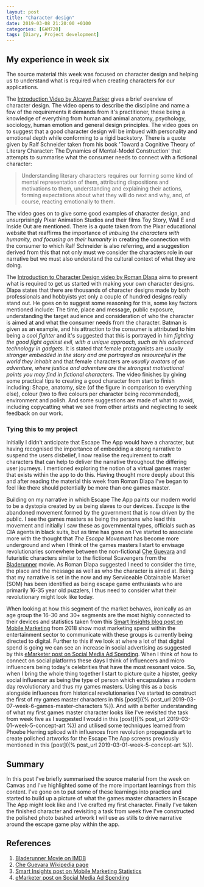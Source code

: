 ```yaml
---
layout: post
title: "Character design"
date: 2019-03-08 21:20:00 +0100
categories: [GAM720]
tags: [Diary, Project development]
---
```


## My experience in week six

The source material this week was focused on character design and helping us to understand what is required when creating characters for our applications.

The [Introduction Video by Alcwyn Parker](https://falmouthflexible.instructure.com/courses/296/pages/week-6-introduction?module_item_id=19074) gives a brief overview of character design. The video opens to describe the discipline and name a few of the requirements it demands from it's practitioner, these being a knowledge of everything from human and animal anatomy, psychology, sociology, human emotion and general design principles. The video goes on to suggest that a good character design will be imbued with personality and emotional depth while conforming to a rigid backstory. There is a quote given by Ralf Schneider taken from his book 'Toward a Cognitive Theory of Literary Character: The Dynamics of Mental-Model Construction' that attempts to summarise what the consumer needs to connect with a fictional character:

> Understanding literary characters requires our forming some kind of mental representation of them, attributing dispositions and motivations to them, understanding and explaining their actions, forming expectations about what they will do next and why, and, of course, reacting emotionally to them.

The video goes on to give some good examples of character design, and unsurprisingly Pixar Animation Studios and their films Toy Story, Wall E and Inside Out are mentioned. There is a quote taken from the Pixar educational website that reaffirms the importance of *imbuing the characters with humanity, and focusing on their humanity* in creating the connection with the consumer to which Ralf Schneider is also referring, and a suggestion derived from this that not only must we consider the characters role in our narrative but we must also understand the cultural context of what they are doing.

The [Introduction to Character Design video by Roman Dlapa](https://falmouthflexible.instructure.com/courses/296/pages/week-6-character-design?module_item_id=19078) aims to present what is required to get us started with making your own character designs. Dlapa states that there are thousands of character designs made by both professionals and hobbyists yet only a couple of hundred designs really stand out. He goes on to suggest some reasoning for this, some key factors mentioned include: The time, place and message, public exposure, understanding the target audience and consideration of who the character is aimed at and what the consumer needs from the character. Batman is given as an example, and his attraction to the consumer is attributed to him being a *cool fighter* and it's suggested that this is portrayed in him *fighting the good fight against evil, with a unique approach, such as his advanced technology in gadgets*. It is stated that female protagonists are *usually stronger embedded in the story and are portrayed as resourceful in the world they inhabit* and that female characters are *usually avatars of an adventure, where justice and adventure are the strongest motivational points you may find in fictional characters*. The video finishes by giving some practical tips to creating a good character from start to finish including: Shape, anatomy, size (of the figure in comparison to everything else), colour (two to five colours per character being recommended), environment and polish. And some suggestions are made of what to avoid, including copycatting what we see from other artists and neglecting to seek feedback on our work.

### Tying this to my project

Initially I didn't anticipate that Escape The App would have a character, but having recognised the importance of embedding a strong narrative to suspend the users disbelief, I now realise the requirement to craft characters that can help to deliver the narrative throughout the differing user journeys. I mentioned exploring the notion of a virtual games master that exists within the app to do this. Having thought more deeply about this and after reading the material this week from Roman Dlapa I've began to feel like there should potentially be more than one games master.

Building on my narrative in which Escape The App paints our modern world to be a dystopia created by us being slaves to our devices. *Escape* is the abandoned movement formed by the government that is now driven by the public. I see the games masters as being the persons who lead this movement and initially I saw these as governmental types, officials such as CIA agents in black suits, but as time has gone on I've started to associate more with the thought that *The Escape Movement* has become more underground and when I think of the games masters I start to envisage revolutionaries somewhere between the non-fictional [Che Guevara](https://en.wikipedia.org/wiki/Che_Guevara) and futuristic characters similar to the fictional Scavengers from the [Bladerunner](https://www.imdb.com/title/tt0083658) movie. As Roman Dlapa suggested I need to consider the time, the place and the message as well as who the character is aimed at. Being that my narrative is set in the now and my Serviceable Obtainable Market (SOM) has been identified as being escape game enthusiasts who are primarily 16-35 year old puzzlers, I thus need to consider what their revolutionary might look like today.

When looking at how this segment of the market behaves, ironically as an age group the 16-30 and 30+ segments are the most highly connected to their devices and statistics taken from this [Smart Insights blog post on Mobile Marketing](https://www.smartinsights.com/mobile-marketing/mobile-marketing-analytics/mobile-marketing-statistics) from 2018 show most marketing spend within the entertainment sector to communicate with these groups is currently being directed to digital. Further to this if we look at where a lot of that digital spend is going we can see an increase in social advertising as suggested by this [eMarketer post on Social Media Ad Spending](https://www.emarketer.com/topics/topic/social-media-ad-spending). When I think of how to connect on social platforms these days I think of influencers and micro influencers being today's celebrities that have the most resonant voice. So, when I bring the whole thing together I start to picture quite a hipster, geeky social influencer as being the type of person which encapsulates a modern day revolutionary and thus my games masters. Using this as a basis alongside influences from historical revolutionaries I've started to construct the first of my games master characters in this [post]({% post_url 2019-03-07-week-6-games-master-characters %}). And with a better understanding of what my first games master character looks like I've revisited the task from week five as I suggested I would in this [post]({% post_url 2019-03-01-week-5-concept-art %}) and utilised some techniques learned from Phoebe Herring spliced with influences from revolution propaganda art to create polished artworks for the Escape The App screens previously mentioned in this [post]({% post_url 2019-03-01-week-5-concept-art %}).

## Summary

In this post I've briefly summarised the source material from the week on Canvas and I've highlighted some of the more important learnings from this content. I've gone on to put some of these learnings into practice and started to build up a picture of what the games master characters in Escape The App might look like and I've crafted my first character. Finally I've taken the finished character and revisiting a task from week five I've constructed the polished photo bashed artwork I will use as stills to drive narrative around the escape game play within the app.

## References

1. [Bladerunner Movie on IMDB](https://www.imdb.com/title/tt0083658)
2. [Che Guevara Wikipedia page](https://en.wikipedia.org/wiki/Che_Guevara)
3. [Smart Insights post on Mobile Marketing Statistics](https://www.smartinsights.com/mobile-marketing/mobile-marketing-analytics/mobile-marketing-statistics)
4. [eMarketer post on Social Media Ad Spending](https://www.emarketer.com/topics/topic/social-media-ad-spending)
